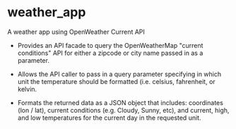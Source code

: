 # weather_app
A weather app using OpenWeather Current API

- Provides an API facade to query the OpenWeatherMap "current conditions" API for either a zipcode or city name passed in as a parameter.

- Allows the API caller to pass in a query parameter specifying in which unit the temperature should be formatted (i.e. celsius, fahrenheit, or kelvin.

- Formats the returned data as a JSON object that includes: coordinates (lon / lat), current conditions (e.g. Cloudy, Sunny, etc), and current, high, and low temperatures for the current day in the requested unit.

